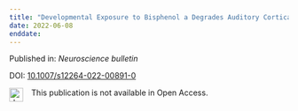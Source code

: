 ```yaml
---
title: "Developmental Exposure to Bisphenol a Degrades Auditory Cortical Processing in Rats."
date: 2022-06-08
enddate:
---
```


Published in: *Neuroscience bulletin*

DOI: [10.1007/s12264-022-00891-0](https://doi.org/10.1007/s12264-022-00891-0)

<img src=https://upload.wikimedia.org/wikipedia/commons/thumb/0/0e/Closed_Access_logo_transparent.svg/1200px-Closed_Access_logo_transparent.svg.png alt="drawing" width="25" align="left"/> &nbsp;&nbsp;&nbsp;This publication is not available in Open Access.


